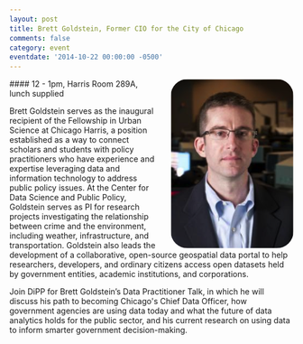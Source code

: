 ```yaml
---
layout: post
title: Brett Goldstein, Former CIO for the City of Chicago
comments: false
category: event
eventdate: '2014-10-22 00:00:00 -0500'
---
```


<img height="300px" src="/resources/images/brett.png" style="float:right; margin-left:20px; border-radius: 30px;">
#### 12 - 1pm, Harris Room 289A, lunch supplied

Brett Goldstein serves as the inaugural recipient of the Fellowship in Urban Science at Chicago Harris, a position established as a way to connect scholars and students with policy practitioners who have experience and expertise leveraging data and information technology to address public policy issues.  At the Center for Data Science and Public Policy, Goldstein serves as PI for research projects investigating the relationship between crime and the environment, including weather, infrastructure, and transportation. Goldstein also leads the development of a collaborative, open-source geospatial data portal to help researchers, developers, and ordinary citizens access open datasets held by government entities, academic institutions, and corporations. 

Join DiPP for Brett Goldstein’s Data Practitioner Talk, in which he will discuss his path to becoming Chicago's Chief Data Officer, how government agencies are using data today and what the future of data analytics holds for the public sector, and his current research on using data to inform smarter government decision-making.